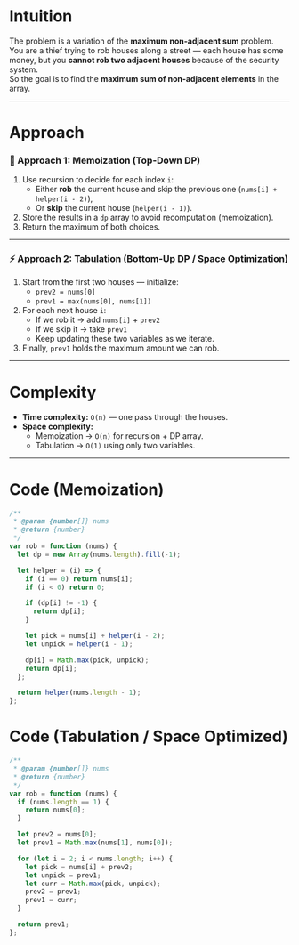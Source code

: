 # Intuition

The problem is a variation of the **maximum non-adjacent sum** problem.  
You are a thief trying to rob houses along a street — each house has some money, but you **cannot rob two adjacent houses** because of the security system.  
So the goal is to find the **maximum sum of non-adjacent elements** in the array.

---

# Approach

### 🧠 Approach 1: Memoization (Top-Down DP)

1. Use recursion to decide for each index `i`:
   - Either **rob** the current house and skip the previous one (`nums[i] + helper(i - 2)`),
   - Or **skip** the current house (`helper(i - 1)`).
2. Store the results in a `dp` array to avoid recomputation (memoization).
3. Return the maximum of both choices.

---

### ⚡ Approach 2: Tabulation (Bottom-Up DP / Space Optimization)

1. Start from the first two houses — initialize:
   - `prev2 = nums[0]`
   - `prev1 = max(nums[0], nums[1])`
2. For each next house `i`:
   - If we rob it → add `nums[i]` + `prev2`
   - If we skip it → take `prev1`
   - Keep updating these two variables as we iterate.
3. Finally, `prev1` holds the maximum amount we can rob.

---

# Complexity

- **Time complexity:** `O(n)` — one pass through the houses.
- **Space complexity:**
  - Memoization → `O(n)` for recursion + DP array.
  - Tabulation → `O(1)` using only two variables.

---

# Code (Memoization)

```javascript []
/**
 * @param {number[]} nums
 * @return {number}
 */
var rob = function (nums) {
  let dp = new Array(nums.length).fill(-1);

  let helper = (i) => {
    if (i == 0) return nums[i];
    if (i < 0) return 0;

    if (dp[i] != -1) {
      return dp[i];
    }

    let pick = nums[i] + helper(i - 2);
    let unpick = helper(i - 1);

    dp[i] = Math.max(pick, unpick);
    return dp[i];
  };

  return helper(nums.length - 1);
};
```

# Code (Tabulation / Space Optimized)

```javascript []
/**
 * @param {number[]} nums
 * @return {number}
 */
var rob = function (nums) {
  if (nums.length == 1) {
    return nums[0];
  }

  let prev2 = nums[0];
  let prev1 = Math.max(nums[1], nums[0]);

  for (let i = 2; i < nums.length; i++) {
    let pick = nums[i] + prev2;
    let unpick = prev1;
    let curr = Math.max(pick, unpick);
    prev2 = prev1;
    prev1 = curr;
  }

  return prev1;
};
```

